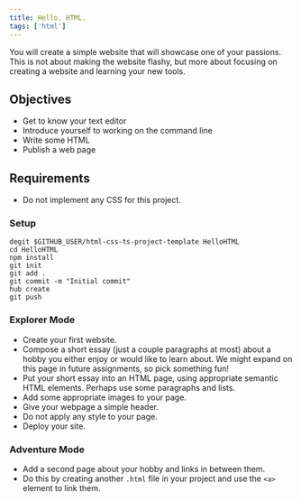 ```yaml
---
title: Hello, HTML.
tags: ['html']
---
```


You will create a simple website that will showcase one of your passions. This is not about making the website flashy, but more about focusing on creating a website and learning your new tools.

## Objectives

- Get to know your text editor
- Introduce yourself to working on the command line
- Write some HTML
- Publish a web page

## Requirements

- Do not implement any CSS for this project.

### Setup

```shell
degit $GITHUB_USER/html-css-ts-project-template HelloHTML
cd HelloHTML
npm install
git init
git add .
git commit -m "Initial commit"
hub create
git push
```

### Explorer Mode

- Create your first website.
- Compose a short essay (just a couple paragraphs at most) about a hobby you either enjoy or would like to learn about. We might expand on this page in future assignments, so pick something fun!
- Put your short essay into an HTML page, using appropriate semantic HTML elements. Perhaps use some paragraphs and lists.
- Add some appropriate images to your page.
- Give your webpage a simple header.
- Do not apply any style to your page.
- Deploy your site.

### Adventure Mode

- Add a second page about your hobby and links in between them.
- Do this by creating another `.html` file in your project and use the `<a>` element to link them.
